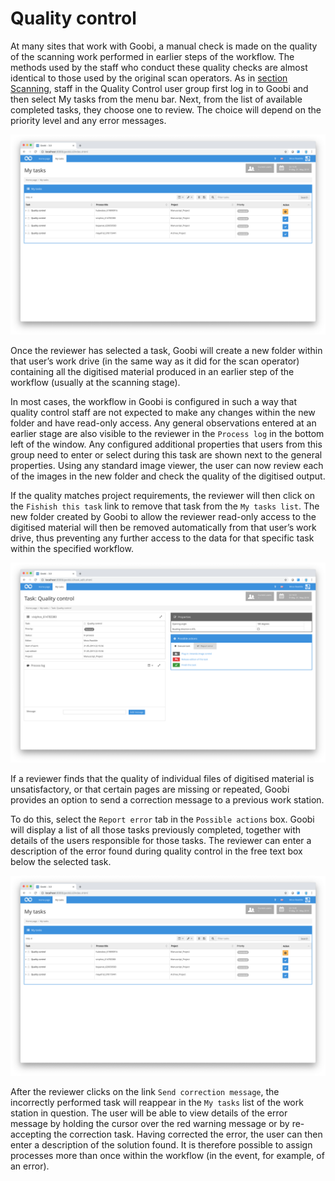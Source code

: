 # Quality control

At many sites that work with Goobi, a manual check is made on the quality of the scanning work performed in earlier steps of the workflow. The methods used by the staff who conduct these quality checks are almost identical to those used by the original scan operators. As in [section Scanning](3.1.md), staff in the Quality Control user group first log in to Goobi and then select My tasks from the menu bar. Next, from the list of available completed tasks, they choose one to review. The choice will depend on the priority level and any error messages.

![Task list for a member of the Quality Control user group](screen1_en.png)

Once the reviewer has selected a task, Goobi will create a new folder within that user’s work drive (in the same way as it did for the scan operator) containing all the digitised material produced in an earlier step of the workflow (usually at the scanning stage).

In most cases, the workflow in Goobi is configured in such a way that quality control staff are not expected to make any changes within the new folder and have read-only access. Any general observations entered at an earlier stage are also visible to the reviewer in the `Process log` in the bottom left of the window. Any configured additional properties that users from this group need to enter or select during this task are shown next to the general properties. Using any standard image viewer, the user can now review each of the images in the new folder and check the quality of the digitised output.

If the quality matches project requirements, the reviewer will then click on the `Fishish this task` link to remove that task from the `My tasks list`. The new folder created by Goobi to allow the reviewer read-only access to the digitised material will then be removed automatically from that user’s work drive, thus preventing any further access to the data for that specific task within the specified workflow.

![Accepted task for quality control](screen2_en.png)

If a reviewer finds that the quality of individual files of digitised material is unsatisfactory, or that certain pages are missing or repeated, Goobi provides an option to send a correction message to a previous work station.

To do this, select the `Report error` tab in the `Possible actions` box. Goobi will display a list of all those tasks previously completed, together with details of the users responsible for those tasks. The reviewer can enter a description of the error found during quality control in the free text box below the selected task.

![Description of error in the text box below 'Possible actions' - 'Report error'](screen1_en.png)

After the reviewer clicks on the link `Send correction message`, the incorrectly performed task will reappear in the `My tasks` list of the work station in question. The user will be able to view details of the error message by holding the cursor over the red warning message or by re-accepting the correction task. Having corrected the error, the user can then enter a description of the solution found. It is therefore possible to assign processes more than once within the workflow (in the event, for example, of an error).